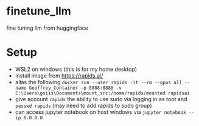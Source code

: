 # finetune_llm
fine tuning llm from huggingface

# Setup
- WSL2 on windows (this is for my home desktop)
- install image from https://rapids.ai/
- alias the following ```docker run --user rapids -it --rm --gpus all --name Geoffrey_Container -p 8888:8888 -v C:\Users\gsiis\Documents\mount_src:/home/rapids/mounted rapidsai```
- give account ```rapids``` the ability to use sudo via logging in as root and ```passwd rapids``` (may need to add rapids to sudo group)
- can access jupyter notebook on host windows via ```jupyter notebook --ip 0.0.0.0```
